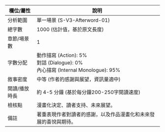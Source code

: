 | 欄位/屬性 | 說明 |
|---|---|
| 分析範圍 | 單一場景 (S-V3-Afterword-01) |
| 總字數 | 1000 (估計值，基於原文長度) |
| 章節/場景數 | 1 |
| 字數分配 | 動作描寫 (Action): 5%<br>對話 (Dialogue): 0%<br>內心描寫 (Internal Monologue): 95% |
| 敘事密度 | 中等 (作者的感謝與展望，資訊量適中) |
| 閱讀/播放時長 | 約 4-5 分鐘 (基於每分鐘200-250字閱讀速度) |
| 檢核點 | 漫畫化決定、讀者支持、未來展望。 |
| 備註 | 著重表現作者對讀者的感謝，以及作品漫畫化和未來發展的喜悅與期待。 |
